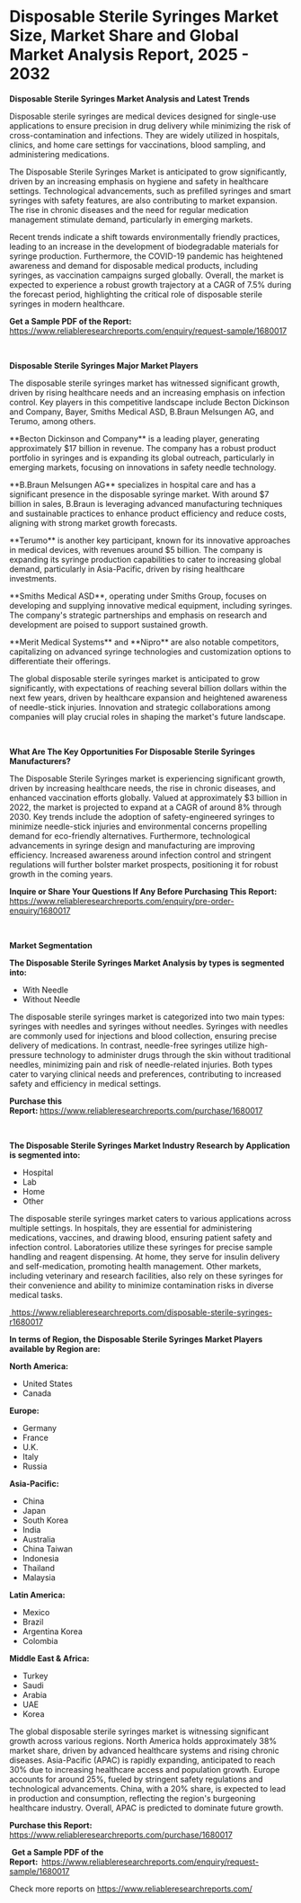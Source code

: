 <p><h1>Disposable Sterile Syringes Market Size, Market Share and Global Market Analysis Report, 2025 - 2032</h1></p><p><strong>Disposable Sterile Syringes Market Analysis and Latest Trends</strong></p>
<p><p>Disposable sterile syringes are medical devices designed for single-use applications to ensure precision in drug delivery while minimizing the risk of cross-contamination and infections. They are widely utilized in hospitals, clinics, and home care settings for vaccinations, blood sampling, and administering medications. </p><p>The Disposable Sterile Syringes Market is anticipated to grow significantly, driven by an increasing emphasis on hygiene and safety in healthcare settings. Technological advancements, such as prefilled syringes and smart syringes with safety features, are also contributing to market expansion. The rise in chronic diseases and the need for regular medication management stimulate demand, particularly in emerging markets. </p><p>Recent trends indicate a shift towards environmentally friendly practices, leading to an increase in the development of biodegradable materials for syringe production. Furthermore, the COVID-19 pandemic has heightened awareness and demand for disposable medical products, including syringes, as vaccination campaigns surged globally. Overall, the market is expected to experience a robust growth trajectory at a CAGR of 7.5% during the forecast period, highlighting the critical role of disposable sterile syringes in modern healthcare.</p></p>
<p><strong>Get a Sample PDF of the Report:&nbsp;</strong> <a href="https://www.reliableresearchreports.com/enquiry/request-sample/1680017?utm_campaign=2283&utm_medium=2&utm_source=Github&utm_content=ia&utm_term=04032025&utm_id=disposable-sterile-syringes">https://www.reliableresearchreports.com/enquiry/request-sample/1680017</a></p>
<p>&nbsp;</p>
<p><strong>Disposable Sterile Syringes Major Market Players</strong></p>
<p><p>The disposable sterile syringes market has witnessed significant growth, driven by rising healthcare needs and an increasing emphasis on infection control. Key players in this competitive landscape include Becton Dickinson and Company, Bayer, Smiths Medical ASD, B.Braun Melsungen AG, and Terumo, among others.</p><p>**Becton Dickinson and Company** is a leading player, generating approximately $17 billion in revenue. The company has a robust product portfolio in syringes and is expanding its global outreach, particularly in emerging markets, focusing on innovations in safety needle technology.</p><p>**B.Braun Melsungen AG** specializes in hospital care and has a significant presence in the disposable syringe market. With around $7 billion in sales, B.Braun is leveraging advanced manufacturing techniques and sustainable practices to enhance product efficiency and reduce costs, aligning with strong market growth forecasts.</p><p>**Terumo** is another key participant, known for its innovative approaches in medical devices, with revenues around $5 billion. The company is expanding its syringe production capabilities to cater to increasing global demand, particularly in Asia-Pacific, driven by rising healthcare investments.</p><p>**Smiths Medical ASD**, operating under Smiths Group, focuses on developing and supplying innovative medical equipment, including syringes. The company's strategic partnerships and emphasis on research and development are poised to support sustained growth.</p><p>**Merit Medical Systems** and **Nipro** are also notable competitors, capitalizing on advanced syringe technologies and customization options to differentiate their offerings. </p><p>The global disposable sterile syringes market is anticipated to grow significantly, with expectations of reaching several billion dollars within the next few years, driven by healthcare expansion and heightened awareness of needle-stick injuries. Innovation and strategic collaborations among companies will play crucial roles in shaping the market's future landscape.</p></p>
<p>&nbsp;</p>
<p><strong>What Are The Key Opportunities For Disposable Sterile Syringes Manufacturers?</strong></p>
<p><p>The Disposable Sterile Syringes market is experiencing significant growth, driven by increasing healthcare needs, the rise in chronic diseases, and enhanced vaccination efforts globally. Valued at approximately $3 billion in 2022, the market is projected to expand at a CAGR of around 8% through 2030. Key trends include the adoption of safety-engineered syringes to minimize needle-stick injuries and environmental concerns propelling demand for eco-friendly alternatives. Furthermore, technological advancements in syringe design and manufacturing are improving efficiency. Increased awareness around infection control and stringent regulations will further bolster market prospects, positioning it for robust growth in the coming years.</p></p>
<p><strong>Inquire or Share Your Questions If Any Before Purchasing This Report:</strong> <a href="https://www.reliableresearchreports.com/enquiry/pre-order-enquiry/1680017?utm_campaign=2283&utm_medium=2&utm_source=Github&utm_content=ia&utm_term=04032025&utm_id=disposable-sterile-syringes">https://www.reliableresearchreports.com/enquiry/pre-order-enquiry/1680017</a></p>
<p>&nbsp;</p>
<p><strong>Market Segmentation</strong></p>
<p><strong>The Disposable Sterile Syringes Market Analysis by types is segmented into:</strong></p>
<p><ul><li>With Needle</li><li>Without Needle</li></ul></p>
<p><p>The disposable sterile syringes market is categorized into two main types: syringes with needles and syringes without needles. Syringes with needles are commonly used for injections and blood collection, ensuring precise delivery of medications. In contrast, needle-free syringes utilize high-pressure technology to administer drugs through the skin without traditional needles, minimizing pain and risk of needle-related injuries. Both types cater to varying clinical needs and preferences, contributing to increased safety and efficiency in medical settings.</p></p>
<p><strong>Purchase this Report:&nbsp;</strong><a href="https://www.reliableresearchreports.com/purchase/1680017?utm_campaign=2283&utm_medium=2&utm_source=Github&utm_content=ia&utm_term=04032025&utm_id=disposable-sterile-syringes">https://www.reliableresearchreports.com/purchase/1680017</a></p>
<p>&nbsp;</p>
<p><strong>The Disposable Sterile Syringes Market Industry Research by Application is segmented into:</strong></p>
<p><ul><li>Hospital</li><li>Lab</li><li>Home</li><li>Other</li></ul></p>
<p><p>The disposable sterile syringes market caters to various applications across multiple settings. In hospitals, they are essential for administering medications, vaccines, and drawing blood, ensuring patient safety and infection control. Laboratories utilize these syringes for precise sample handling and reagent dispensing. At home, they serve for insulin delivery and self-medication, promoting health management. Other markets, including veterinary and research facilities, also rely on these syringes for their convenience and ability to minimize contamination risks in diverse medical tasks.</p></p>
<p><a href="https://www.reliableresearchreports.com/disposable-sterile-syringes-r1680017?utm_campaign=2283&utm_medium=2&utm_source=Github&utm_content=ia&utm_term=04032025&utm_id=disposable-sterile-syringes">&nbsp;https://www.reliableresearchreports.com/disposable-sterile-syringes-r1680017</a></p>
<p><strong>In terms of Region, the Disposable Sterile Syringes Market Players available by Region are:</strong></p>
<p>
    <p> <strong> North America: </strong>
        <ul>
            <li>United States</li>
            <li>Canada</li>
        </ul>
        </p> 
    <p> <strong> Europe: </strong>
        <ul>
            <li>Germany</li>
            <li>France</li>
            <li>U.K.</li>
            <li>Italy</li>
            <li>Russia</li>
        </ul>
        </p> 
    <p> <strong> Asia-Pacific: </strong>
        <ul>
            <li>China</li>
            <li>Japan</li>
            <li>South Korea</li>
            <li>India</li>
            <li>Australia</li>
            <li>China Taiwan</li>
            <li>Indonesia</li>
            <li>Thailand</li>
            <li>Malaysia</li>
        </ul>
        </p> 
    <p> <strong> Latin America: </strong>
        <ul>
            <li>Mexico</li>
            <li>Brazil</li>
            <li>Argentina Korea</li>
            <li>Colombia</li>
        </ul>
        </p> 
    <p> <strong> Middle East & Africa: </strong>
        <ul>
            <li>Turkey</li>
            <li>Saudi</li>
            <li>Arabia</li>
            <li>UAE</li>
            <li>Korea</li>
        </ul>
    </p>
    </p>
<p><p>The global disposable sterile syringes market is witnessing significant growth across various regions. North America holds approximately 38% market share, driven by advanced healthcare systems and rising chronic diseases. Asia-Pacific (APAC) is rapidly expanding, anticipated to reach 30% due to increasing healthcare access and population growth. Europe accounts for around 25%, fueled by stringent safety regulations and technological advancements. China, with a 20% share, is expected to lead in production and consumption, reflecting the region's burgeoning healthcare industry. Overall, APAC is predicted to dominate future growth.</p></p>
<p><strong>Purchase this Report: </strong><a href="https://www.reliableresearchreports.com/purchase/1680017?utm_campaign=2283&utm_medium=2&utm_source=Github&utm_content=ia&utm_term=04032025&utm_id=disposable-sterile-syringes">https://www.reliableresearchreports.com/purchase/1680017</a></p>
<p>&nbsp;<strong>Get a Sample PDF of the Report:&nbsp;&nbsp;</strong><a href="https://www.reliableresearchreports.com/enquiry/request-sample/1680017?utm_campaign=2283&utm_medium=2&utm_source=Github&utm_content=ia&utm_term=04032025&utm_id=disposable-sterile-syringes">https://www.reliableresearchreports.com/enquiry/request-sample/1680017</a></p>
<p><strong></strong></p>
<p>Check more reports on <a href="https://www.reliableresearchreports.com/?utm_campaign=2283&utm_medium=2&utm_source=Github&utm_content=ia&utm_term=04032025&utm_id=disposable-sterile-syringes">https://www.reliableresearchreports.com/</a></p>